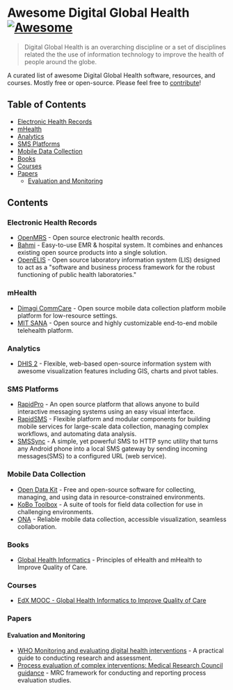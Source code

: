 # Awesome Digital Global Health [![Awesome](https://cdn.rawgit.com/sindresorhus/awesome/d7305f38d29fed78fa85652e3a63e154dd8e8829/media/badge.svg)](https://github.com/sindresorhus/awesome)

> Digital Global Health is an overarching discipline or a set of disciplines related the the use of information technology to improve the health of people around the globe.

A curated list of awesome Digital Global Health software, resources, and courses. Mostly free or open-source. Please feel free to [contribute](CONTRIBUTING.md)!

## Table of Contents

- [Electronic Health Records](#electronic-health-records)
- [mHealth](#mhealth)
- [Analytics](#analytics)
- [SMS Platforms](#sms-platforms)
- [Mobile Data Collection](#mobile-data-collection)
- [Books](#books)
- [Courses](#courses)
- [Papers](#papers)
  - [Evaluation and Monitoring](#evaluation-and-monitoring)

## Contents

### Electronic Health Records

* [OpenMRS](https://github.com/openmrs/openmrs-core) - Open source electronic health records.
* [Bahmi](https://github.com/bahmni) - Easy-to-use EMR & hospital system. It combines and enhances existing open source products into a single solution.
* [OpenELIS](https://github.com/Bahmni/OpenElis) - Open source laboratory information system (LIS) designed to act as a "software and business process framework for the robust functioning of public health laboratories."

### mHealth

* [Dimagi CommCare](https://github.com/dimagi/commcare-core) - Open source mobile data collection platform mobile platform for low-resource settings.
* [MIT SANA](https://github.com/SanaMobile/sana.mobile) - Open source and highly customizable end-to-end mobile telehealth platform.


### Analytics

* [DHIS 2](https://github.com/dhis2/dhis2-core) - Flexible, web-based open-source information system with awesome visualization features including GIS, charts and pivot tables.

### SMS Platforms

* [RapidPro](https://github.com/rapidsms/rapidsms) - An open source platform that allows anyone to build interactive messaging systems using an easy visual interface.
* [RapidSMS](https://github.com/rapidsms/rapidsms) - Flexible platform and modular components for building mobile services for large-scale data collection, managing complex workflows, and automating data analysis.
* [SMSSync](https://github.com/ushahidi/SMSSync) -  A simple, yet powerful SMS to HTTP sync utility that turns any Android phone into a local SMS gateway by sending incoming messages(SMS) to a configured URL (web service).

### Mobile Data Collection

* [Open Data Kit](https://github.com/opendatakit) - Free and open-source software for collecting, managing, and using data in resource-constrained environments.
* [KoBo Toolbox](https://github.com/kobotoolbox/kobo-docker) - A suite of tools for field data collection for use in challenging environments.
* [ONA](https://github.com/onaio/onadata) - Reliable mobile data collection, accessible visualization, seamless collaboration.

### Books

* [Global Health Informatics](https://mitpress.mit.edu/books/global-health-informatics) - Principles of eHealth and mHealth to Improve Quality of Care.

### Courses

* [EdX MOOC - Global Health Informatics to Improve Quality of Care](https://www.edx.org/course/global-health-informatics-improve-mitx-hst-936x)

### Papers

#### Evaluation and Monitoring

* [WHO Monitoring and evaluating digital health interventions](http://www.who.int/reproductivehealth/publications/mhealth/digital-health-interventions/en/) - A practical guide to conducting research and assessment.
* [Process evaluation of complex interventions: Medical Research Council guidance](http://www.bmj.com/content/350/bmj.h1258) - MRC framework for conducting and reporting process evaluation studies.
